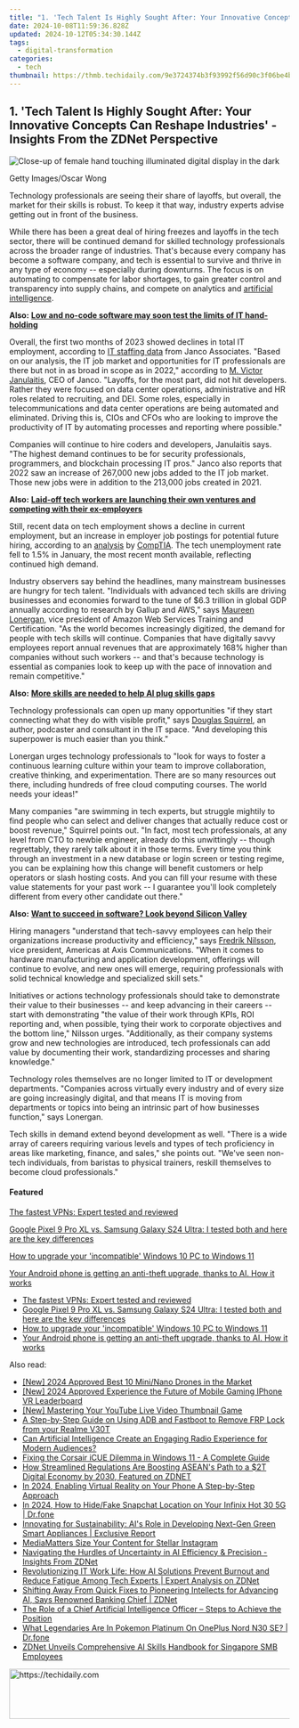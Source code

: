 ```yaml
---
title: "1. 'Tech Talent Is Highly Sought After: Your Innovative Concepts Can Reshape Industries' - Insights From the ZDNet Perspective"
date: 2024-10-08T11:59:36.828Z
updated: 2024-10-12T05:34:30.144Z
tags:
  - digital-transformation
categories:
  - tech
thumbnail: https://thmb.techidaily.com/9e3724374b3f93992f56d90c3f06be4bddda301db6e3204484fdd608537b1478.png
---
```


## 1. 'Tech Talent Is Highly Sought After: Your Innovative Concepts Can Reshape Industries' - Insights From the ZDNet Perspective

![Close-up of female hand touching illuminated digital display in the dark](https://www.zdnet.com/a/img/resize/dbd73bdaa435b8aa7373c1546ae02f0b293306e1/2023/03/15/488ccf16-23ea-4a20-a2dd-a3350e8cba4d/gettyimages-1351926458.jpg?auto=webp&width=1280)

Getty Images/Oscar Wong

Technology professionals are seeing their share of layoffs, but overall, the market for their skills is robust. To keep it that way, industry experts advise getting out in front of the business.

While there has been a great deal of hiring freezes and layoffs in the tech sector, there will be continued demand for skilled technology professionals across the broader range of industries. That's because every company has become a software company, and tech is essential to survive and thrive in any type of economy -- especially during downturns. The focus is on automating to compensate for labor shortages, to gain greater control and transparency into supply chains, and compete on analytics and [artificial intelligence](https://www.zdnet.com/article/what-is-ai-heres-everything-you-need-to-know-about-artificial-intelligence/).

**Also:** [**Low and no-code software may soon test the limits of IT hand-holding**](https://www.zdnet.com/article/start-small-with-low-and-no-code/)

Overall, the first two months of 2023 showed declines in total IT employment, according to [IT staffing data](https://e-janco.com/press/2023/2023-03-10-hiring-it-pros.html) from Janco Associates. "Based on our analysis, the IT job market and opportunities for IT professionals are there but not in as broad in scope as in 2022," according to [M. Victor Janulaitis](https://www.linkedin.com/in/m-victor-janulaitis/), CEO of Janco. "Layoffs, for the most part, did not hit developers. Rather they were focused on data center operations, administrative and HR roles related to recruiting, and DEI. Some roles, especially in telecommunications and data center operations are being automated and eliminated. Driving this is, CIOs and CFOs who are looking to improve the productivity of IT by automating processes and reporting where possible."

Companies will continue to hire coders and developers, Janulaitis says. "The highest demand continues to be for security professionals, programmers, and blockchain processing IT pros." Janco also reports that 2022 saw an increase of 267,000 new jobs added to the IT job market. Those new jobs were in addition to the 213,000 jobs created in 2021\. 

**Also:** [**Laid-off tech workers are launching their own ventures and competing with their ex-employers**](https://www.zdnet.com/article/laid-off-tech-workers-are-launching-their-own-ventures-and-competing-with-their-ex-employers/)

Still, recent data on tech employment shows a decline in current employment, but an increase in employer job postings for potential future hiring, according to an [analysis](https://www.prnewswire.com/news-releases/comptia-restates-tech-jobs-report-to-clarify-bureau-of-labor-statistics-data-revision-301739059.html) by [CompTIA](https://c212.net/c/link/?t=0&l=en&o=3775301-1&h=1809377544&u=https%3A%2F%2Fwww.comptia.org%2F&a=CompTIA). The tech unemployment rate fell to 1.5% in January, the most recent month available, reflecting continued high demand. 

Industry observers say behind the headlines, many mainstream businesses are hungry for tech talent. "Individuals with advanced tech skills are driving businesses and economies forward to the tune of $6.3 trillion in global GDP annually according to research by Gallup and AWS," says [Maureen Lonergan](https://www.linkedin.com/in/maureenlonergan/), vice president of Amazon Web Services Training and Certification. "As the world becomes increasingly digitized, the demand for people with tech skills will continue. Companies that have digitally savvy employees report annual revenues that are approximately 168% higher than companies without such workers -- and that's because technology is essential as companies look to keep up with the pace of innovation and remain competitive."

**Also:** [**More skills are needed to help AI plug skills gaps**](https://www.zdnet.com/article/more-skills-needed-to-help-ai-plug-skills-gaps/)

Technology professionals can open up many opportunities "if they start connecting what they do with visible profit," says [Douglas Squirrel](https://www.linkedin.com/in/dsquirrel/?originalSubdomain=uk), an author, podcaster and consultant in the IT space. "And developing this superpower is much easier than you think."

Lonergan urges technology professionals to "look for ways to foster a continuous learning culture within your team to improve collaboration, creative thinking, and experimentation. There are so many resources out there, including hundreds of free cloud computing courses. The world needs your ideas!" 

Many companies "are swimming in tech experts, but struggle mightily to find people who can select and deliver changes that actually reduce cost or boost revenue," Squirrel points out. "In fact, most tech professionals, at any level from CTO to newbie engineer, already do this unwittingly -- though regrettably, they rarely talk about it in those terms. Every time you think through an investment in a new database or login screen or testing regime, you can be explaining how this change will benefit customers or help operators or slash hosting costs. And you can fill your resume with these value statements for your past work -- I guarantee you'll look completely different from every other candidate out there." 

**Also:** [**Want to succeed in software? Look beyond Silicon Valley**](https://www.zdnet.com/home-and-office/work-life/want-to-succeed-in-software-look-beyond-silicon-valley/)

Hiring managers "understand that tech-savvy employees can help their organizations increase productivity and efficiency," says [Fredrik Nilsson](https://www.linkedin.com/in/fredriknilsson2/), vice president, Americas at Axis Communications. "When it comes to hardware manufacturing and application development, offerings will continue to evolve, and new ones will emerge, requiring professionals with solid technical knowledge and specialized skill sets." 

Initiatives or actions technology professionals should take to demonstrate their value to their businesses -- and keep advancing in their careers -- start with demonstrating "the value of their work through KPIs, ROI reporting and, when possible, tying their work to corporate objectives and the bottom line," Nilsson urges. "Additionally, as their company systems grow and new technologies are introduced, tech professionals can add value by documenting their work, standardizing processes and sharing knowledge."

Technology roles themselves are no longer limited to IT or development departments. "Companies across virtually every industry and of every size are going increasingly digital, and that means IT is moving from departments or topics into being an intrinsic part of how businesses function," says Lonergan. 

Tech skills in demand extend beyond development as well. "There is a wide array of careers requiring various levels and types of tech proficiency in areas like marketing, finance, and sales," she points out. "We've seen non-tech individuals, from baristas to physical trainers, reskill themselves to become cloud professionals." 

#### Featured

[The fastest VPNs: Expert tested and reviewed](https://www.zdnet.com/article/fastest-vpn/ "The fastest VPNs: Expert tested and reviewed")

[Google Pixel 9 Pro XL vs. Samsung Galaxy S24 Ultra: I tested both and here are the key differences](https://www.zdnet.com/article/google-pixel-9-pro-xl-vs-samsung-galaxy-s24-ultra/ "Google Pixel 9 Pro XL vs. Samsung Galaxy S24 Ultra: I tested both and here are the key differences")

[How to upgrade your 'incompatible' Windows 10 PC to Windows 11](https://www.zdnet.com/article/how-to-upgrade-your-incompatible-windows-10-pc-to-windows-11/ "How to upgrade your 'incompatible' Windows 10 PC to Windows 11")

[Your Android phone is getting an anti-theft upgrade, thanks to AI. How it works](https://www.zdnet.com/article/your-android-phone-is-getting-an-anti-theft-upgrade-thanks-to-ai-how-it-works/ "Your Android phone is getting an anti-theft upgrade, thanks to AI. How it works")

* [The fastest VPNs: Expert tested and reviewed](https://www.zdnet.com/article/fastest-vpn/ "The fastest VPNs: Expert tested and reviewed")
* [Google Pixel 9 Pro XL vs. Samsung Galaxy S24 Ultra: I tested both and here are the key differences](https://www.zdnet.com/article/google-pixel-9-pro-xl-vs-samsung-galaxy-s24-ultra/ "Google Pixel 9 Pro XL vs. Samsung Galaxy S24 Ultra: I tested both and here are the key differences")
* [How to upgrade your 'incompatible' Windows 10 PC to Windows 11](https://www.zdnet.com/article/how-to-upgrade-your-incompatible-windows-10-pc-to-windows-11/ "How to upgrade your 'incompatible' Windows 10 PC to Windows 11")
* [Your Android phone is getting an anti-theft upgrade, thanks to AI. How it works](https://www.zdnet.com/article/your-android-phone-is-getting-an-anti-theft-upgrade-thanks-to-ai-how-it-works/ "Your Android phone is getting an anti-theft upgrade, thanks to AI. How it works")

<ins class="adsbygoogle"
     style="display:block"
     data-ad-format="autorelaxed"
     data-ad-client="ca-pub-7571918770474297"
     data-ad-slot="1223367746"></ins>

<ins class="adsbygoogle"
     style="display:block"
     data-ad-client="ca-pub-7571918770474297"
     data-ad-slot="8358498916"
     data-ad-format="auto"
     data-full-width-responsive="true"></ins>

<span class="atpl-alsoreadstyle">Also read:</span>
<div><ul>
<li><a href="https://article-tips.techidaily.com/new-2024-approved-best-10-mininano-drones-in-the-market/"><u>[New] 2024 Approved Best 10 Mini/Nano Drones in the Market</u></a></li>
<li><a href="https://vp-tips.techidaily.com/new-2024-approved-experience-the-future-of-mobile-gaming-iphone-vr-leaderboard/"><u>[New] 2024 Approved Experience the Future of Mobile Gaming IPhone VR Leaderboard</u></a></li>
<li><a href="https://youtube-stream.techidaily.com/new-mastering-your-youtube-live-video-thumbnail-game/"><u>[New] Mastering Your YouTube Live Video Thumbnail Game</u></a></li>
<li><a href="https://bypass-frp.techidaily.com/a-step-by-step-guide-on-using-adb-and-fastboot-to-remove-frp-lock-from-your-realme-v30t-by-drfone-android/"><u>A Step-by-Step Guide on Using ADB and Fastboot to Remove FRP Lock from your Realme V30T</u></a></li>
<li><a href="https://app-tips.techidaily.com/can-artificial-intelligence-create-an-engaging-radio-experience-for-modern-audiences/"><u>Can Artificial Intelligence Create an Engaging Radio Experience for Modern Audiences?</u></a></li>
<li><a href="https://win-answers.techidaily.com/fixing-the-corsair-icue-dilemma-in-windows-11-a-complete-guide/"><u>Fixing the Corsair iCUE Dilemma in Windows 11 - A Complete Guide</u></a></li>
<li><a href="https://app-tips.techidaily.com/how-streamlined-regulations-are-boosting-aseans-path-to-a-2t-digital-economy-by-2030-featured-on-zdnet/"><u>How Streamlined Regulations Are Boosting ASEAN's Path to a $2T Digital Economy by 2030, Featured on ZDNET</u></a></li>
<li><a href="https://vp-tips.techidaily.com/in-2024-enabling-virtual-reality-on-your-phone-a-step-by-step-approach/"><u>In 2024, Enabling Virtual Reality on Your Phone A Step-by-Step Approach</u></a></li>
<li><a href="https://review-topics.techidaily.com/in-2024-how-to-hidefake-snapchat-location-on-your-infinix-hot-30-5g-drfone-by-drfone-virtual-android/"><u>In 2024, How to Hide/Fake Snapchat Location on Your Infinix Hot 30 5G | Dr.fone</u></a></li>
<li><a href="https://app-tips.techidaily.com/innovating-for-sustainability-ais-role-in-developing-next-gen-green-smart-appliances-exclusive-report/"><u>Innovating for Sustainability: AI's Role in Developing Next-Gen Green Smart Appliances | Exclusive Report</u></a></li>
<li><a href="https://instagram-video-files.techidaily.com/mediamatters-size-your-content-for-stellar-instagram/"><u>MediaMatters Size Your Content for Stellar Instagram</u></a></li>
<li><a href="https://app-tips.techidaily.com/navigating-the-hurdles-of-uncertainty-in-ai-efficiency-and-precision-insights-from-zdnet/"><u>Navigating the Hurdles of Uncertainty in AI Efficiency & Precision - Insights From ZDNet</u></a></li>
<li><a href="https://app-tips.techidaily.com/revolutionizing-it-work-life-how-ai-solutions-prevent-burnout-and-reduce-fatigue-among-tech-experts-expert-analysis-on-zdnet/"><u>Revolutionizing IT Work Life: How AI Solutions Prevent Burnout and Reduce Fatigue Among Tech Experts | Expert Analysis on ZDNet</u></a></li>
<li><a href="https://app-tips.techidaily.com/shifting-away-from-quick-fixes-to-pioneering-intellects-for-advancing-ai-says-renowned-banking-chief-zdnet/"><u>Shifting Away From Quick Fixes to Pioneering Intellects for Advancing AI, Says Renowned Banking Chief | ZDNet</u></a></li>
<li><a href="https://app-tips.techidaily.com/the-role-of-a-chief-artificial-intelligence-officer-steps-to-achieve-the-position/"><u>The Role of a Chief Artificial Intelligence Officer – Steps to Achieve the Position</u></a></li>
<li><a href="https://android-pokemon-go.techidaily.com/what-legendaries-are-in-pokemon-platinum-on-oneplus-nord-n30-se-drfone-by-drfone-virtual-android/"><u>What Legendaries Are In Pokemon Platinum On OnePlus Nord N30 SE? | Dr.fone</u></a></li>
<li><a href="https://app-tips.techidaily.com/zdnet-unveils-comprehensive-ai-skills-handbook-for-singapore-smb-employees/"><u>ZDNet Unveils Comprehensive AI Skills Handbook for Singapore SMB Employees</u></a></li>
</ul></div>

<!-- affiliate ads begin -->
<a href="https://versadesk.pxf.io/c/5597632/1828647/21290" target="_top" id="1828647">
  <img src="//a.impactradius-go.com/display-ad/21290-1828647" border="0" alt="https://techidaily.com" width="728" height="90"/>
</a>
<img height="0" width="0" src="https://versadesk.pxf.io/i/5597632/1828647/21290" style="position:absolute;visibility:hidden;" border="0" />
<!-- affiliate ads end -->

